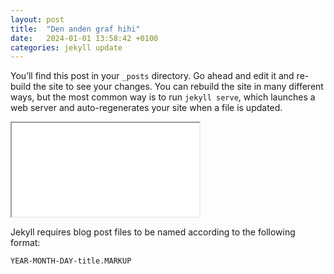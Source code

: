 ```yaml
---
layout: post
title:  "Den anden graf hihi"
date:   2024-01-01 13:58:42 +0100
categories: jekyll update
---
```

You’ll find this post in your `_posts` directory. Go ahead and edit it and re-build the site to see your changes. You can rebuild the site in many different ways, but the most common way is to run `jekyll serve`, which launches a web server and auto-regenerates your site when a file is updated.

<iframe src="/assets/Thesis/Es_De_minsize25.html"></iframe>



Jekyll requires blog post files to be named according to the following format:

`YEAR-MONTH-DAY-title.MARKUP`


